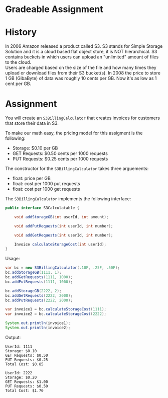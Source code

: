 # Gradeable Assignment

# History
In 2006 Amazon released a product called S3.  S3 stands for Simple Storage
Solution and it is a cloud based flat object store, it is NOT hierarchical. S3 contains buckets in which users can upload an "unlimited" amount of files to the cloud.  
Users are charged based on the size of the file and how many times they upload or download files 
from their S3 bucket(s).  In 2008 the price to store 1 GB (GibaByte) of data was roughly 
10 cents per GB.  Now it's as low as 1 cent per GB.

# Assignment
You will create an `S3BillingCalculator` that creates invoices for customers that
store their data in S3. 

To make our math easy, the pricing model for this assigment is the following:
- Storage: $0.10 per GB
- GET Requests: $0.50 cents per 1000 requests
- PUT Requests: $0.25 cents per 1000 requests

The constructor for the `S3BillingCalculator` takes three arguements:
- float: price per GB
- float: cost per 1000 put requests
- float: cost per 1000 get requests

The `S3BillingCalculator` implements the following interface:

```java
public interface S3Calculatable {

    void addStorageGB(int userId, int amount);

    void addPutRequests(int userId, int number);

    void addGetRequests(int userId, int number);

    Invoice calculateStorageCost(int userId);
}
```

Usage:
```java
var bc = new S3BillingCalculator(.10F, .25F, .50F);
bc.addStorageGB(1111, 1);
bc.addGetRequests(1111, 1000);
bc.addPutRequests(1111, 1000);

bc.addStorageGB(2222, 2);
bc.addGetRequests(2222, 2000);
bc.addPutRequests(2222, 2000);

var invoice1 = bc.calculateStorageCost(1111);
var invoice2 = bc.calculateStorageCost(2222);

System.out.println(invoice1);
System.out.println(invoice2);
```

Output:
```
UserId: 1111
Storage: $0.10
GET Requests: $0.50
PUT Requests: $0.25
Total Cost: $0.85

UserId: 2222
Storage: $0.20
GET Requests: $1.00
PUT Requests: $0.50
Total Cost: $1.70
```


